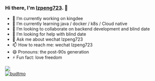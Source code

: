 ### Hi there,  I'm [lzpeng723](https://lzpeng723.github.io). 👋

- 🔭 I’m currently working on kingdee
- 🌱 I’m currently learning java / docker / k8s / Cloud native
- 👯 I’m looking to collaborate on backend development and blind date
- 🤔 I’m looking for help with blind date
- 💬 Ask me about wechat lzpeng723
- 📫 How to reach me: wechat lzpeng723
- 😄 Pronouns: the post-90s generation
- ⚡ Fun fact: love freedom

<div align="left">

  <a href="https://lzpeng723.github.io"><img src="https://github-readme-stats.vercel.app/api/top-langs/?username=lzpeng723"></a><br>
  <a href="https://lzpeng723.github.io"><img src="https://komarev.com/ghpvc/?username=lzpeng723&label=Profile%20views&color=blue&style=plastic" alt="budtmo"> </a>

</div>
